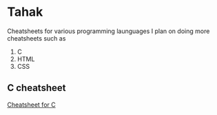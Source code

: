 # Tahak
Cheatsheets for various programming launguages
I plan on doing more cheatsheets such as
1. C
2. HTML
3. CSS
## C cheatsheet
[Cheatsheet for C](https://github.com/Mavin01/Tahak/blob/master/C%20tahak.docx)
